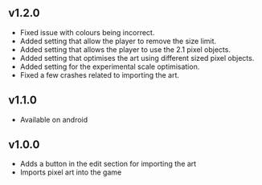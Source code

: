 ## v1.2.0

 * Fixed issue with colours being incorrect.
 * Added setting that allow the player to remove the size limit.
 * Added setting that allows the player to use the 2.1 pixel objects.
 * Added setting that optimises the art using different sized pixel objects.
 * Added setting for the experimental scale optimisation.
 * Fixed a few crashes related to importing the art.

## v1.1.0

 * Available on android

## v1.0.0

 * Adds a button in the edit section for importing the art
 * Imports pixel art into the game
